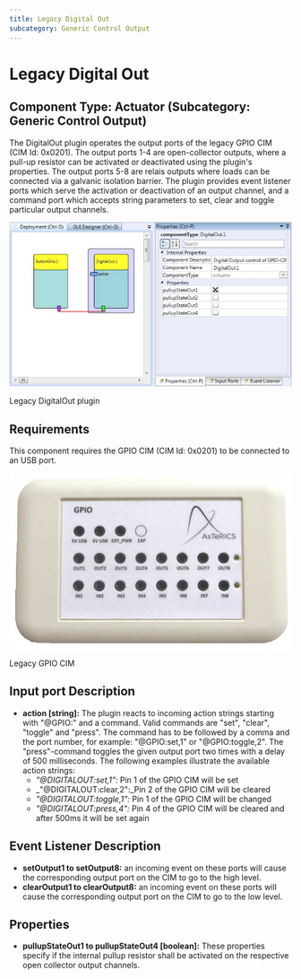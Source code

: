```yaml
---
title: Legacy Digital Out
subcategory: Generic Control Output
---
```


# Legacy Digital Out

## Component Type: Actuator (Subcategory: Generic Control Output)

The DigitalOut plugin operates the output ports of the legacy GPIO CIM (CIM Id: 0x0201). The output ports 1-4 are open-collector outputs, where a pull-up resistor can be activated or deactivated using the plugin's properties. The output ports 5-8 are relais outputs where loads can be connected via a galvanic isolation barrier. The plugin provides event listener ports which serve the activation or deactivation of an output channel, and a command port which accepts string parameters to set, clear and toggle particular output channels.

![Screenshot: Legacy DigitalOut plugin](./img/legacydigitalout.jpg "Screenshot: LegacyDigitalOut plugin")

Legacy DigitalOut plugin

## Requirements

This component requires the GPIO CIM (CIM Id: 0x0201) to be connected to an USB port.

![GPIO CIM](./img/digitalout_cim.jpg "GPIO CIM")

Legacy GPIO CIM

## Input port Description

- **action \[string\]:** The plugin reacts to incoming action strings starting with "@GPIO:" and a command. Valid commands are "set", "clear", "toggle" and "press". The command has to be followed by a comma and the port number, for example: "@GPIO:set,1" or "@GPIO:toggle,2". The "press"-command toggles the given output port two times with a delay of 500 milliseconds. The following examples illustrate the available action strings:
  - _"@DIGITALOUT:set,1":_ Pin 1 of the GPIO CIM will be set
  - \_"@DIGITALOUT:clear,2":\_Pin 2 of the GPIO CIM will be cleared
  - _"@DIGITALOUT:toggle,1":_ Pin 1 of the GPIO CIM will be changed
  - _"@DIGITALOUT:press,4":_ Pin 4 of the GPIO CIM will be cleared and after 500ms it will be set again

## Event Listener Description

- **setOutput1 to setOutput8:** an incoming event on these ports will cause the corresponding output port on the CIM to go to the high level.
- **clearOutput1 to clearOutput8:** an incoming event on these ports will cause the corresponding output port on the CIM to go to the low level.

## Properties

- **pullupStateOut1 to pullupStateOut4 \[boolean\]:** These properties specify if the internal pullup resistor shall be activated on the respective open collector output channels.
